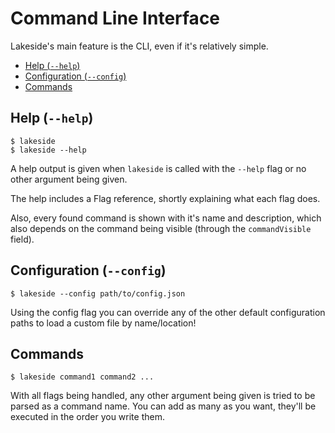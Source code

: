 # Command Line Interface

Lakeside's main feature is the CLI, even if it's relatively simple.

* [Help (`--help`)](#help---help)
* [Configuration (`--config`)](#configuration---config)
* [Commands](#commands)

## Help (`--help`)

```shell
$ lakeside
$ lakeside --help
```

A help output is given when `lakeside` is called with the `--help` flag or no other argument being given.

The help includes a Flag reference, shortly explaining what each flag does.

Also, every found command is shown with it's name and description, which also depends on the command being visible (through the `commandVisible` field).

## Configuration (`--config`)

```shell
$ lakeside --config path/to/config.json
```

Using the config flag you can override any of the other default configuration paths to load a custom file by name/location!

## Commands

```shell
$ lakeside command1 command2 ...
```

With all flags being handled, any other argument being given is tried to be parsed as a command name. You can add as many as you want, they'll be executed in the order you write them.